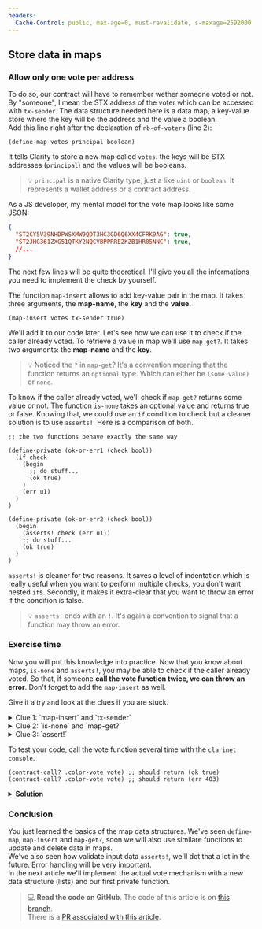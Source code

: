 ```yaml
---
headers:
  Cache-Control: public, max-age=0, must-revalidate, s-maxage=2592000
---
```


## Store data in maps

### Allow only one vote per address

To do so, our contract will have to remember wether someone voted or not. By "someone", I mean the STX address of the voter which can be accessed with `tx-sender`. The data structure needed here is a data map, a key-value store where the key will be the address and the value a boolean.  
Add this line right after the declaration of `nb-of-voters` (line 2):

```clarity
(define-map votes principal boolean)
```

It tells Clarity to store a new map called `votes`. the keys will be STX addresses (`principal`) and the values will be booleans.  

> :bulb: `principal` is a native Clarity type, just a like `uint` or `boolean`. It represents a wallet address or a contract address.

As a JS developer, my mental model for the vote map looks like some JSON:

```json
{
  "ST2CY5V39NHDPWSXMW9QDT3HC3GD6Q6XX4CFRK9AG": true,
  "ST2JHG361ZXG51QTKY2NQCVBPPRRE2KZB1HR05NNC": true,
  //...
}
```

The next few lines will be quite theoretical. I'll give you all the informations you need to implement the check by yourself.

The function `map-insert` allows to add key-value pair in the map. It takes three arguments, the **map-name**, the **key** and the **value**.
```clarity
(map-insert votes tx-sender true)
```

We'll add it to our code later. Let's see how we can use it to check if the caller already voted. To retrieve a value in map we'll use `map-get?`. It takes two arguments: the **map-name** and the **key**.

> :bulb: Noticed the `?` in `map-get`? It's a convention meaning that the function returns an `optional` type. Which can either be `(some value)` or `none`.

To know if the caller already voted, we'll check if `map-get?` returns some value or not. The function `is-none` takes an optional value and returns true or false. Knowing that, we could use an `if` condition to check but a cleaner solution is to use `asserts!`. Here is a comparison of both.

```clarity
;; the two functions behave exactly the same way

(define-private (ok-or-err1 (check bool))
  (if check
    (begin
      ;; do stuff...
      (ok true)
    )
    (err u1)
  )
)

(define-private (ok-or-err2 (check bool))
  (begin
    (asserts! check (err u1))
    ;; do stuff...
    (ok true)
  )
)
```

`asserts!` is cleaner for two reasons. It saves a level of indentation which is really useful when you want to perform multiple checks, you don't want nested `if`s. Secondly, it makes it extra-clear that you want to throw an error if the condition is false.

> :bulb: `asserts!` ends with an `!`. It's again a convention to signal that a function may throw an error.

### Exercise time

Now you will put this knowledge into practice. Now that you know about maps, `is-none` and `asserts!`, you may be able to check if the caller already voted. So that, if someone **call the vote function twice, we can throw an error**. Don't forget to add the `map-insert` as well.

Give it a try and look at the clues if you are stuck.

<details>
<summary>Clue 1: `map-insert` and `tx-sender`</summary>

So we want to insert the address of the caller in the `votes` map. We know that the address is stored in `tx-sender`. For now the value will simply be `true`.

```clarity
(map-insert votes tx-sender true)
```
</details>

<details>
<summary>Clue 2: `is-none` and `map-get?`</summary>

We've seen that we could retrieve a value in a map with `map-get?`. In order to allow someone to call the `vote` function, we can check that the value returned by `map-get?` is equal to none.

```clarity
(is-none (map-get? votes tx-sender))
```

It will return `true` or `false`.
</details>

<details>
<summary>Clue 3: `assert!`</summary>

The function `assert!` take two arguments: a boolean and an error. It does nothing if the boolean if true, otherwise it throws the error. So we can pass our previous `(is-none ...)```

```clarity
(asserts! (is-none (map-get? votes tx-sender)) (err u403))
```

The error is just an error code. I arbitrarily used `u403` because in HTTP it means "Forbidden". We'll talk more about error later.
</details>

To test your code, call the vote function several time with the `clarinet console`.
```clarity
(contract-call? .color-vote vote) ;; should return (ok true)
(contract-call? .color-vote vote) ;; should return (err 403)
```

<details>
<summary><b>Solution</b></summary>

Here is what you code should look like at the end of this article. If you didn't, you can now look at the clues to get more in depth explication.

```clarity
(define-data-var nb-of-voters uint u0)
(define-map votes principal bool)

(define-public (vote)
  (begin
    (asserts! (is-none (map-get? votes tx-sender)) (err u403))

    (map-insert votes tx-sender true)
    (ok (var-set nb-of-voters (+ (var-get nb-of-voters) u1)))
  )
)

(define-read-only (get-nb-of-voters) (var-get nb-of-voters))
```
</details>

### Conclusion

You just learned the basics of the map data structures. We've seen `define-map`, `map-insert` and `map-get?`, soon we will also use similare functions to update and delete data in maps.  
We've also seen how validate input data `asserts!`, we'll dot that a lot in the future. Error handling will be very important.  
In the next article we'll implement the actual vote mechanism with a new data structure (lists) and our first private function.

> 💻 **Read the code on GitHub**. The code of this article is on [this branch](https://github.com/hugocaillard/clarity-voting-tuto/tree/step-2).  
> There is a [PR associated with this article](https://github.com/hugocaillard/clarity-voting-tuto/pull/2).
